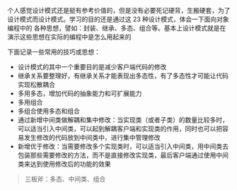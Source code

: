 个人感觉设计模式还是挺有参考价值的，但是没有必要死记硬背，生搬硬套，为了设计模式而设计模式。学习的目的还是通过这 23 种设计模式，体会一下面向对象编程中的
各种思想，譬如：封装、继承、多态、组合等。基本上设计模式就是在演示这些思想在实际的编程中是怎么用起来的

下面记录一些常用的技巧或思想：

- 设计模式的其中一个重要目的是减少客户端代码的修改
- 继承关系要整理好，有继承关系才能表现出多态性，有了多态性才可能让代码实现松散耦合
- 多用多态，增加代码的抽象能力和可扩展能力
- 多用组合
- 多组合使用多态和组合
- 通过新增中间类做解耦和集中修改：当实现类（或者子类）的数量比较多时，可以适当引入中间类，可以起到解耦客户端和实现类的作用，同时也可以把容易发生修改的代码放到中间类中，进行集中管理修改
- 新增优于修改：当需要修改多个实现类时，可以适当引入中间类，用中间类去包装那些需要修改的方法，而不是直接修改实现类，最后客户端通过使用中间类来达到使用修改后的功能的效果

> 三板斧：多态、中间类、组合
